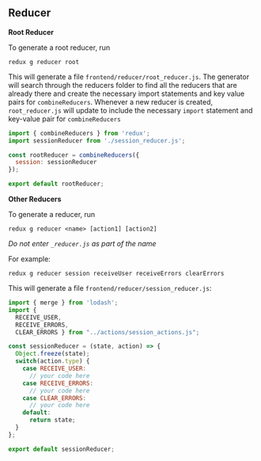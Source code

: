## Reducer

**Root Reducer**

To generate a root reducer, run

```
redux g reducer root
```

This will generate a file `frontend/reducer/root_reducer.js`. The generator will search through the reducers folder to find all the reducers that are already there and create the necessary import statements and key value pairs for `combineReducers`. Whenever a new reducer is created, `root_reducer.js` will update to include the necessary `import` statement and key-value pair for `combineReducers`

```js
import { combineReducers } from 'redux';
import sessionReducer from './session_reducer.js';

const rootReducer = combineReducers({
  session: sessionReducer
});

export default rootReducer;
```

**Other Reducers**

To generate a reducer, run

```
redux g reducer <name> [action1] [action2]
```

_Do not enter `_reducer.js` as part of the name_

For example:

```
redux g reducer session receiveUser receiveErrors clearErrors
```

This will generate a file `frontend/reducer/session_reducer.js`:

```js
import { merge } from 'lodash';
import {
  RECEIVE_USER,
  RECEIVE_ERRORS,
  CLEAR_ERRORS } from "../actions/session_actions.js";

const sessionReducer = (state, action) => {
  Object.freeze(state);
  switch(action.type) {
    case RECEIVE_USER:
      // your code here
    case RECEIVE_ERRORS:
      // your code here
    case CLEAR_ERRORS:
      // your code here
    default:
      return state;
  }
};

export default sessionReducer;
```
